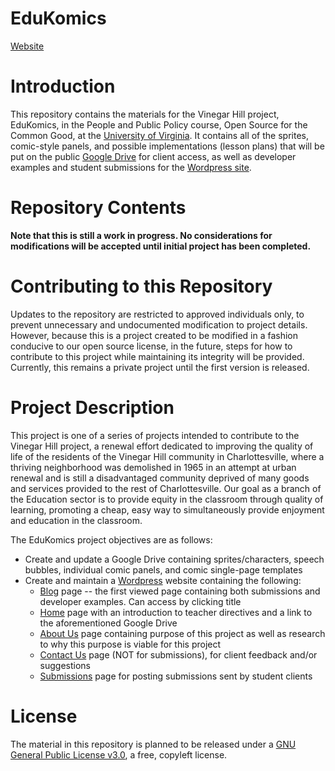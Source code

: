 # EduKomics

[Website](https://edukomics.wordpress.com/)

# Introduction

This repository contains the materials for the Vinegar Hill project, EduKomics, in the People and Public Policy course, Open Source for the Common Good, at the [University of Virginia](www.virginia.edu). It contains all of the sprites, comic-style panels, and possible implementations (lesson plans) that will be put on the public [Google Drive](https://drive.google.com/) for client access, as well as developer examples and student submissions for the [Wordpress site](https://www.edukomics.wordpress.com/).

# Repository Contents

**Note that this is still a work in progress. No considerations for modifications will be accepted until initial project has been completed.**

# Contributing to this Repository

Updates to the repository are restricted to approved individuals only, to prevent unnecessary and undocumented modification to project details. However, because this is a project created to be modified in a fashion conducive to our open source license, in the future, steps for how to contribute to this project while maintaining its integrity will be provided. Currently, this remains a private project until the first version is released.

# Project Description

This project is one of a series of projects intended to contribute to the Vinegar Hill project, a renewal effort dedicated to improving the quality of life of the residents of the Vinegar Hill community in Charlottesville, where a thriving neighborhood was demolished in 1965 in an attempt at urban renewal and is still a disadvantaged community deprived of many goods and services provided to the rest of Charlottesville. Our goal as a branch of the Education sector is to provide equity in the classroom through quality of learning, promoting a cheap, easy way to simultaneously provide enjoyment and education in the classroom.

The EduKomics project objectives are as follows:
+ Create and update a Google Drive containing sprites/characters, speech bubbles, individual comic panels, and comic single-page templates
+ Create and maintain a [Wordpress](https://wordpress.com/) website containing the following:
  + [Blog](https://edukomics.wordpress.com/) page -- the first viewed page containing both submissions and developer examples. Can access by clicking title
  + [Home](https://edukomics.wordpress.com/home/) page with an introduction to teacher directives and a link to the aforementioned Google Drive
  + [About Us](https://edukomics.wordpress.com/about-us/) page containing purpose of this project as well as research to why this purpose is viable for this project
  + [Contact Us](https://edukomics.wordpress.com/contact/) page (NOT for submissions), for client feedback and/or suggestions
  + [Submissions](https://edukomics.wordpress.com/tag/submissions/) page for posting submissions sent by student clients

# License

The material in this repository is planned to be released under a [GNU General Public License v3.0](https://www.gnu.org/licenses/gpl-3.0.en.html), a free, copyleft license.
